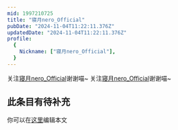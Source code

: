 ```yaml
---
mid: 1997210725
title: "寝月nero_Official"
pubDate: "2024-11-04T11:22:11.376Z"
updatedDate: "2024-11-04T11:22:11.376Z"
profile:
  {
    Nickname: ["寝月nero_Official"],
  }
---
```


关注[寝月nero_Official](https://space.bilibili.com/1997210725)谢谢喵~ 关注[寝月nero_Official](https://space.bilibili.com/1997210725)谢谢喵~

## 此条目有待补充
你可以在[这里](https://github.com/Yuhanawa/VTuber.ICU-Content/edit/master/v/寝月nero_Official/index.md)编辑本文
